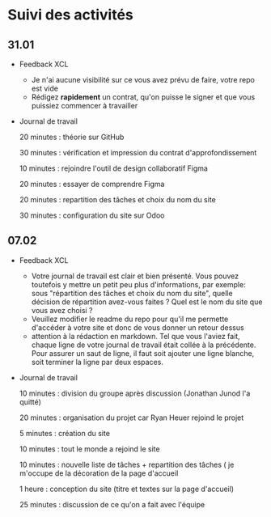 # Suivi des activités

## 31.01

- Feedback XCL
    - Je n'ai aucune visibilité sur ce vous avez prévu de faire, votre repo est vide
    - Rédigez **rapidement** un contrat, qu'on puisse le signer et que vous puissiez commencer à travailler

- Journal de travail

    20 minutes : théorie sur GitHub  

    30 minutes : vérification et impression du contrat d'approfondissement  

    10 minutes : rejoindre l'outil de design collaboratif Figma  

    20 minutes : essayer de comprendre Figma  

    20 minutes : repartition des tâches et choix du nom du site  

    30 minutes : configuration du site sur Odoo  


## 07.02

- Feedback XCL
    - Votre journal de travail est clair et bien présenté. Vous pouvez toutefois y mettre un petit peu plus d'informations, par exemple: sous "répartition des tâches et choix du nom du site", quelle décision de répartition avez-vous faites ? Quel est le nom du site que vous avez choisi ?
    - Veuillez modifier le readme du repo pour qu'il me permette d'accéder à votre site et donc de vous donner un retour dessus
    - attention à la rédaction en markdown. Tel que vous l'aviez fait, chaque ligne de votre journal de travail était collée à la précédente. Pour assurer un saut de ligne, il faut soit ajouter une ligne blanche, soit terminer la ligne par deux espaces.

- Journal de travail

    10 minutes : division du groupe après discussion (Jonathan Junod l'a quitté)  

    20 minutes : organisation du projet car Ryan Heuer rejoind le projet  

    5 minutes : création du site  

    10 minutes : tout le monde a rejoind le site  

    10 minutes : nouvelle liste de tâches + repartition des tâches ( je m'occupe de la décoration de la page d'accueil

    1 heure : conception du site (titre et textes sur la page d'accueil)

    25 minutes : discussion de ce qu'on a fait avec l'équipe